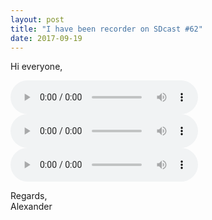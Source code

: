 ```yaml
---
layout: post
title: "I have been recorder on SDcast #62"
date: 2017-09-19
---
```


<p>Hi everyone,</p>
<audio src="media/SDCast_N62__26_August_2017.ogg" controls preload></audio>
<audio src="https://github.com/alexander-titov/alexander-titov.github.io/blob/master/media/SDCast_N62__26_August_2017.ogg" controls preload></audio>
<audio src="https://github.com/alexander-titov/alexander-titov.github.io/blob/master/media/SDCast_N62__26_August_2017.ogg?raw=true" controls preload></audio>

<p>Regards,<br>Alexander</p>
